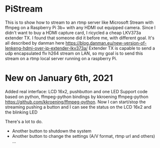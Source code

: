# PiStream
This is to show how to stream to an rtmp server like Microsoft Stream with ffmpeg on a Raspberry Pi 3b+ with any HDMI out equipped camera.
Since I  didn't want to buy a HDMI capture card, I ricycled a cheap LKV373a extender TX. I found that someone did it before me, with different goal. It's all described by danman here https://blog.danman.eu/new-version-of-lenkeng-hdmi-over-ip-extender-lkv373a/ 
Extender TX is capable to send a udp encapsulated flv h264 stream on LAN, so my goal is to send this stream on a rtmp local server running on a raspberry Pi.

# New on January 6th, 2021
Added real interface: LCD 16x2, pushbutton and one LED
Support code based on python, ffmpeg-python bindings by kkroening ffmpeg-python https://github.com/kkroening/ffmpeg-python.
Now I can start/stop the streaming pushing a button and I can see the status on the LCD 16x2 and the blinking LED

There's a lot to do. 
- Another button to shutdown the system
- Another button to change the settings (A/V format, rtmp url and others)
...
